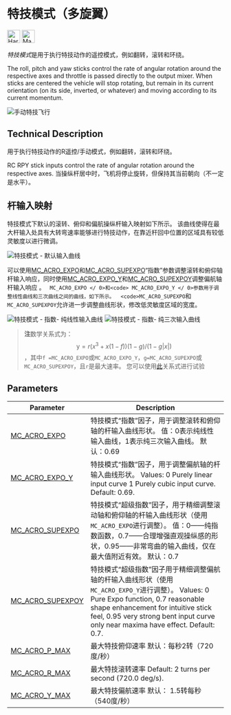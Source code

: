 # 特技模式（多旋翼）

[<img src="../../assets/site/difficulty_hard.png" title="Hard to fly" width="30px" />](../getting_started/flight_modes.md#key_difficulty)&nbsp;[<img src="../../assets/site/remote_control.svg" title="Manual/Remote control required" width="30px" />](../getting_started/flight_modes.md#key_manual)&nbsp;

*特技模式*是用于执行特技动作的遥控模式，例如翻转，滚转和环绕。

The roll, pitch and yaw sticks control the rate of angular rotation around the respective axes and throttle is passed directly to the output mixer. When sticks are centered the vehicle will stop rotating, but remain in its current orientation (on its side, inverted, or whatever) and moving according to its current momentum.

![手动特技飞行](../../images/flight_modes/manual_acrobatic_MC.png)

<!-- image above incorrect: https://github.com/PX4/px4_user_guide/issues/182 -->

## Technical Description

用于执行特技动作的R遥控/手动模式，例如翻转，滚转和环绕。

RC RPY stick inputs control the rate of angular rotation around the respective axes. 当操纵杆居中时，飞机将停止旋转，但保持其当前朝向（不一定是水平）。

## 杆输入映射

特技模式下默认的滚转、俯仰和偏航操纵杆输入映射如下所示。 该曲线使得在最大杆输入处具有大转弯速率能够进行特技动作，在靠近杆回中位置的区域具有较低灵敏度以进行微调。

![特技模式 - 默认输入曲线](../../images/flight_modes/acro_mc_input_curve_expo_superexpo_default.png)

可以使用[MC_ACRO_EXPO](#MC_ACRO_EXPO)和[MC_ACRO_SUPEXPO](#MC_ACRO_SUPEXPO)“指数”参数调整滚转和俯仰轴杆输入响应，同时使用[MC_ACRO_EXPO_Y](#MC_ACRO_EXPO_Y)和[MC_ACRO_SUPEXPOY](#MC_ACRO_SUPEXPOY)调整偏航轴杆输入响应 。 ` MC_ACRO_EXPO </ 0>和<code> MC_ACRO_EXPO_Y </ 0>参数用于调整线性曲线和三次曲线之间的曲线，如下所示。 
<code>MC_ACRO_SUPEXPO`和`MC_ACRO_SUPEXPOY`允许进一步调整曲线形状，修改低灵敏度区域的宽度。

![特技模式 - 指数- 纯线性输入曲线](../../images/flight_modes/acro_mc_input_curve_expo_linear.png) ![特技模式 - 指数- 纯三次输入曲线](../../images/flight_modes/acro_mc_input_curve_expo_cubic.png)

> **注**数学关系式为：$$\mathrm{y} =r(x^3 + x(1-f))(1-g)/(1-g |x|)$$ ，其中`f =MC_ACRO_EXPO`或`MC_ACRO_EXPO_Y`，`g=MC_ACRO_SUPEXPO`或 `MC_ACRO_SUPEXPOY`，且`r`是最大速率。 您可以使用[此](https://www.desmos.com/calculator/yty5kgurmc)关系式进行试验

## Parameters

| Parameter                                                                                                 | Description                                                                                                                                                                                                                   |
| --------------------------------------------------------------------------------------------------------- | ----------------------------------------------------------------------------------------------------------------------------------------------------------------------------------------------------------------------------- |
| <span id="MC_ACRO_EXPO"></span>[MC_ACRO_EXPO](../advanced_config/parameter_reference.md#MC_ACRO_EXPO)         | 特技模式“指数”因子，用于调整滚转和俯仰轴的杆输入曲线形状。 值：0表示纯线性输入曲线，1表示纯三次输入曲线。 默认：0.69                                                                                                                                                               |
| <span id="MC_ACRO_EXPO_Y"></span>[MC_ACRO_EXPO_Y](../advanced_config/parameter_reference.md#MC_ACRO_EXPO_Y)     | 特技模式“指数”因子，用于调整偏航轴的杆输入曲线形状。 Values: 0 Purely linear input curve 1 Purely cubic input curve. Default: 0.69.                                                                                                                    |
| <span id="MC_ACRO_SUPEXPO"></span>[MC_ACRO_SUPEXPO](../advanced_config/parameter_reference.md#MC_ACRO_SUPEXPO)   | 特技模式“超级指数”因子，用于精细调整滚动轴和俯仰轴的杆输入曲线形状（使用`MC_ACRO_EXPO`进行调整）。 值：0——纯指数函数，0.7——合理增强直观操纵感的形状，0.95——非常弯曲的输入曲线，仅在最大值附近有效。 默认：0.7                                                                                                      |
| <span id="MC_ACRO_SUPEXPOY"></span>[MC_ACRO_SUPEXPOY](../advanced_config/parameter_reference.md#MC_ACRO_SUPEXPOY) | 特技模式“超级指数”因子用于精细调整偏航轴的杆输入曲线形状（使用`MC_ACRO_EXPO_Y`进行调整）。 Values: 0 Pure Expo function, 0.7 reasonable shape enhancement for intuitive stick feel, 0.95 very strong bent input curve only near maxima have effect. Default: 0.7. |
| <span id="MC_ACRO_P_MAX"></span>[MC_ACRO_P_MAX](../advanced_config/parameter_reference.md#MC_ACRO_P_MAX)       | 最大特技俯仰速率 默认：每秒2转（720度/秒）                                                                                                                                                                                                      |
| <span id="MC_ACRO_R_MAX"></span>[MC_ACRO_R_MAX](../advanced_config/parameter_reference.md#MC_ACRO_R_MAX)       | 最大特技滚转速率 Default: 2 turns per second (720.0 deg/s).                                                                                                                                                                           |
| <span id="MC_ACRO_Y_MAX"></span>[MC_ACRO_Y_MAX](../advanced_config/parameter_reference.md#MC_ACRO_Y_MAX)       | 最大特技偏航速率 默认： 1.5转每秒（540度/秒）                                                                                                                                                                                                   |